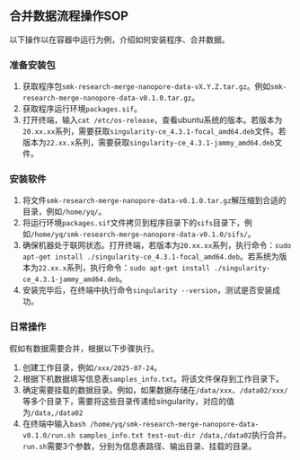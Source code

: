 ## 合并数据流程操作SOP

以下操作以在容器中运行为例，介绍如何安装程序、合并数据。

### 准备安装包

1. 获取程序包`smk-research-merge-nanopore-data-vX.Y.Z.tar.gz`。例如`smk-research-merge-nanopore-data-v0.1.0.tar.gz`。
2. 获取程序运行环境`packages.sif`。
3. 打开终端，输入`cat /etc/os-release`，查看ubuntu系统的版本。若版本为`20.xx.xx`系列，需要获取`singularity-ce_4.3.1-focal_amd64.deb`文件。若版本为`22.xx.x`系列，需要获取`singularity-ce_4.3.1-jammy_amd64.deb`文件。

### 安装软件

1. 将文件`smk-research-merge-nanopore-data-v0.1.0.tar.gz`解压缩到合适的目录，例如`/home/yq/`。
2. 将运行环境`packages.sif`文件拷贝到程序目录下的`sifs`目录下，例如`/home/yq/smk-research-merge-nanopore-data-v0.1.0/sifs/`。
3. 确保机器处于联网状态。打开终端，若版本为`20.xx.xx`系列，执行命令：`sudo apt-get install ./singularity-ce_4.3.1-focal_amd64.deb`。若系统为版本为`22.xx.x`系列，执行命令：`sudo apt-get install ./singularity-ce_4.3.1-jammy_amd64.deb`。
4. 安装完毕后，在终端中执行命令`singularity --version`，测试是否安装成功。

### 日常操作

假如有数据需要合并，根据以下步骤执行。
1. 创建工作目录，例如`/xxx/2025-07-24`。
2. 根据下机数据填写信息表`samples_info.txt`。将该文件保存到工作目录下。
3. 确定需要挂载的数据目录。例如，如果数据存储在`/data/xxx`、`/data02/xxx/`等多个目录下，需要将这些目录传递给singularity，对应的值为`/data,/data02`
4. 在终端中输入`bash /home/yq/smk-research-merge-nanopore-data-v0.1.0/run.sh samples_info.txt test-out-dir /data,/data02`执行合并。`run.sh`需要3个参数，分别为信息表路径、输出目录、挂载的目录。
